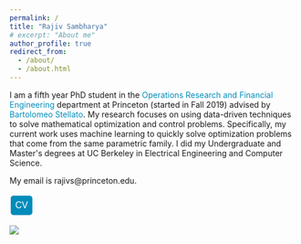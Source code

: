 ```yaml
---
permalink: /
title: "Rajiv Sambharya"
# excerpt: "About me"
author_profile: true
redirect_from: 
  - /about/
  - /about.html
---
```


<style>
a:link {
  color: #008CBA;
  background-color: white;
  text-decoration: none;
}
a:visited {
  color: #008CBA;
  background-color: white;
  text-decoration: none;
}
a:hover {
  color: #008CBA;
  background-color: white;
  text-decoration: none;
}
a:active {
  color: #008CBA;
  background-color: white;
  text-decoration: none;
}
.button {
  background-color: #4CAF50; /* Green */
  border: none;
  color: white;
  padding: 8px 8px;
  text-align: center;
  text-decoration: none;
  display: inline-block;
  font-size: 16px;
  margin: 4px 2px;
  cursor: pointer;
  border-radius: 5px;
}

.button2 {background-color: #008CBA;} /* Blue */
.button4 {background-color: #7B241C;} /* Red */ 
.button3 {background-color: #9B59B6 ;} /* Purple */ 
.button5 {background-color:#EB984E;} /* Orange-brown */
.button6 {background-color:#58D68D;} /* Green */
.button7 {background-color:#1F77B4; color:#1F77B4} /* Blue */
.button8 {background-color:#FF7F0E; color:#FF7F0E} /* Orange */
.button9 {background-color:#2CA02C; color:#2CA02C} /* Green */
.button10 {background-color:black; color:black} /* Black */
.button11 {background-color:#BF00BF; color:#BF00BF} /* Magenta */
</style>

I am a fifth year PhD student in the [Operations Research and Financial Engineering](https://orfe.princeton.edu) department at Princeton (started in Fall 2019) advised by [Bartolomeo Stellato](https://stellato.io).  My research focuses on using data-driven techniques to solve mathematical optimization and control problems. Specifically, my current work uses machine learning to quickly solve optimization problems that come from the same parametric family. I did my Undergraduate and Master's degrees at UC Berkeley in Electrical Engineering and Computer Science.

My email is rajivs<span style="display:none">foo</span>@princeton.edu.


<a href="{{rajivsambharya.github.io}}/files/CV.pdf">
<button class="button button2">
CV
</button>
</a>



![]({{rajivsambharya.github.io}}/images/princeton_logo.png)




